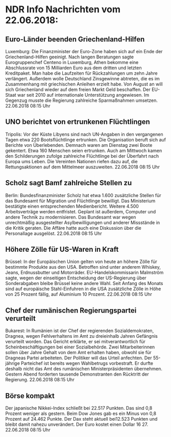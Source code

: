 # NDR Info Nachrichten vom 22.06.2018:


## Euro-Länder beenden Griechenland-Hilfen
Luxemburg:	Die Finanzminister der Euro-Zone haben sich auf ein Ende der Griechenland-Hilfen geeinigt. Nach langen Beratungen sagte Eurogruppenchef Centeno in Luxemburg, Athen bekomme eine Abschlussrate von 15 Milliarden Euro aus dem dritten und letzten Kreditpaket. Man habe die Laufzeiten für Rückzahlungen um zehn Jahre verlängert. Außerdem wolle Deutschland Zinsgewinne abtreten, die es im Zusammenhang mit griechischen Anleihen erzielt habe. Von August an will sich Griechenland wieder auf dem freien Markt Geld beschaffen. Der EU-Staat war seit 2010 auf internationale Unterstützung angewiesen. Im Gegenzug musste die Regierung zahlreiche Sparmaßnahmen umsetzen. 22.06.2018 08:15 Uhr 

## UNO berichtet von ertrunkenen Flüchtlingen
Tripolis: Vor der Küste Libyens sind nach UN-Angaben in den vergangenen Tagen etwa 220 Bootsflüchtlinge ertrunken. Die Organisation beruft sich auf Berichte von Überlebenden. Demnach waren am Dienstag zwei Boote gekentert. Etwa 160 Menschen seien ertrunken. Auch am Mittwoch kamen den Schilderungen zufolge zahlreiche Flüchtlinge bei der Überfahrt nach Europa ums Leben. Die Vereinten Nationen riefen dazu auf, die Rettungsaktionen auf dem Mittelmeer auszuweiten. 22.06.2018 08:15 Uhr 

## Scholz sagt Bamf zahlreiche Stellen zu
Berlin: Bundesfinanzminister Scholz hat etwa 1.600 zusätzliche Stellen für das Bundesamt für Migration und Flüchtlinge bewilligt. Das Ministerium bestätigte einen entsprechenden Medienbericht. Weitere 4.500 Arbeitsverträge werden entfristet. Geplant ist außerdem, Computer und andere Technik zu modernisieren. Das Bundesamt war wegen unrechtmäßig ausgestellter Asylbewilligungen und anderer Missstände in die Kritik geraten. Die Affäre hatte auch eine Diskussion über die Personallage ausgelöst. 22.06.2018 08:15 Uhr 

## Höhere Zölle für US-Waren in Kraft
Brüssel: In der Europäischen Union gelten von heute an höhere Zölle für bestimmte Produkte aus den USA. Betroffen sind unter anderem Whiskey, Jeans, Erdnussbutter und Motorräder. EU-Handelskommissarin Malmström sagte, wegen der einseitigen Entscheidung der US-Regierung über Sonderabgaben bleibe Brüssel keine andere Wahl. Seit Anfang des Monats sind auf europäische Stahl-Einfuhren in die USA zusätzliche Zölle in Höhe von 25 Prozent fällig, auf Aluminium 10 Prozent. 22.06.2018 08:15 Uhr 

## Chef der rumänischen Regierungspartei verurteilt
Bukarest: In Rumänien ist der Chef der regierenden Sozialdemokraten, Dragnea, wegen Fehlverhaltens im Amt zu dreieinhalb Jahren Gefängnis verurteilt worden. Das Gericht erklärte, er sei mitverantwortlich für Scheinbeschäftigungen bei einer Sozialbehörde. Zwei Mitarbeiterinnen sollen über Jahre Gehalt von dem Amt erhalten haben, obwohl sie für Dragneas Partei arbeiteten. Der Politiker will das Urteil anfechten. Der 55-jährige Parteichef ist bereits wegen Wahlbetrugs vorbestraft. Er durfte deshalb nicht das Amt des rumänischen Ministerpräsidenten übernehmen. Gestern Abend forderten tausende Demonstranten den Rücktritt der Regierung. 22.06.2018 08:15 Uhr 

## Börse kompakt
Der japanische Nikkei-Index schließt bei
22.517 Punkten. Das sind 0,8 Prozent weniger als gestern. Beim Dow Jones gab es ein Minus von 0,8 Prozent auf 24.462 Punkte. Der Dax steht aktuell bei12.523 Punkten und bleibt damit nahezu unverändert. Der Euro kostet einen Dollar 16 27. 22.06.2018 08:15 Uhr 
